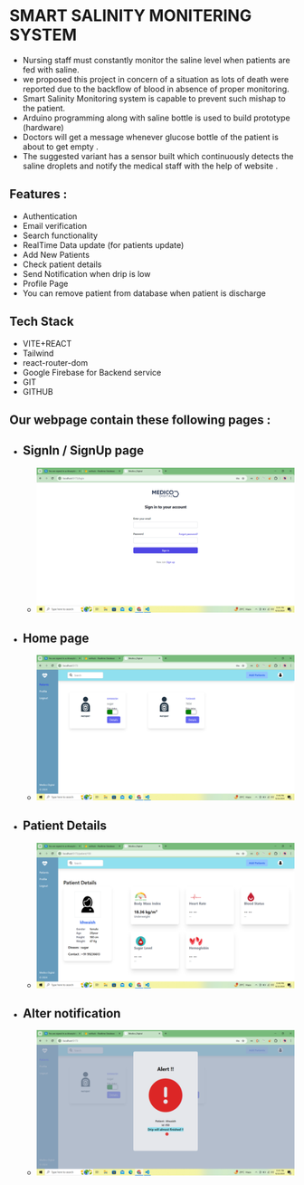 # SMART SALINITY MONITERING SYSTEM
  - Nursing staff must constantly monitor the saline level when patients are fed with saline.
  - we proposed this project in concern of a situation as lots of death were reported due to the backflow of blood in absence of proper monitoring.
  - Smart Salinity Monitoring system is capable to prevent such mishap to the patient. 
  - Arduino programming along with saline bottle is used to build prototype (hardware)
  - Doctors will get a message whenever glucose bottle of the patient is about to get empty . 
  - The suggested variant has a sensor built which continuously detects the saline droplets and notify the medical staff with the help of website .

  ## Features :
   - Authentication
   - Email verification
   - Search functionality 
   - RealTime Data update (for patients update)
   - Add New Patients
   - Check patient details
   - Send Notification when drip is low
   - Profile Page
   - You can remove patient from database when patient is discharge

## Tech Stack
  - VITE+REACT
  - Tailwind
  - react-router-dom
  - Google Firebase for  Backend service 
  - GIT
  - GITHUB


## Our webpage contain these following pages : 
   - ## SignIn / SignUp page
      - <img src="./public/Screenshot (21).png" alt="Image Description">
   - ## Home page
      - <img src="./public/Screenshot (18).png" alt="Image Description">
   - ## Patient Details
      - <img src="./public/Screenshot (19).png" alt="Image Description"> 
   - ## Alter notification
      - <img src="./public/Screenshot (20).png" alt="Image Description">  